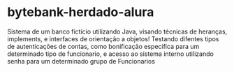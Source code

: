 # bytebank-herdado-alura
Sistema de um banco fictício utilizando Java, visando técnicas de heranças, implements, e interfaces de orientação a objetos! 
Testando difentes tipos de autenticações de contas, como bonificação especifica para um determinado tipo de funcionario, e acesso ao sistema interno utilizando senha para um determinado grupo de Funcionarios  
